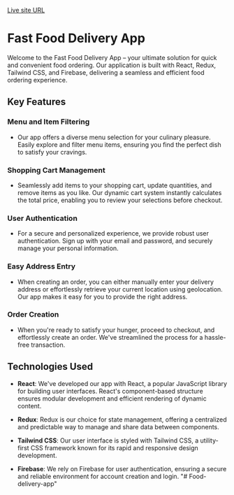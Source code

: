 
[Live site URL](https://gomealres.netlify.app/)


# Fast Food Delivery App

Welcome to the Fast Food Delivery App – your ultimate solution for quick and convenient food ordering. Our application is built with React, Redux, Tailwind CSS, and Firebase, delivering a seamless and efficient food ordering experience.

## Key Features

### Menu and Item Filtering
- Our app offers a diverse menu selection for your culinary pleasure. Easily explore and filter menu items, ensuring you find the perfect dish to satisfy your cravings.

### Shopping Cart Management
- Seamlessly add items to your shopping cart, update quantities, and remove items as you like. Our dynamic cart system instantly calculates the total price, enabling you to review your selections before checkout.

### User Authentication
- For a secure and personalized experience, we provide robust user authentication. Sign up with your email and password, and securely manage your personal information.

### Easy Address Entry
- When creating an order, you can either manually enter your delivery address or effortlessly retrieve your current location using geolocation. Our app makes it easy for you to provide the right address.

### Order Creation
- When you're ready to satisfy your hunger, proceed to checkout, and effortlessly create an order. We've streamlined the process for a hassle-free transaction.

## Technologies Used

- **React**: We've developed our app with React, a popular JavaScript library for building user interfaces. React's component-based structure ensures modular development and efficient rendering of dynamic content.

- **Redux**: Redux is our choice for state management, offering a centralized and predictable way to manage and share data between components.

- **Tailwind CSS**: Our user interface is styled with Tailwind CSS, a utility-first CSS framework known for its rapid and responsive design development.

- **Firebase**: We rely on Firebase for user authentication, ensuring a secure and reliable environment for account creation and login.
"# Food-delivery-app" 
